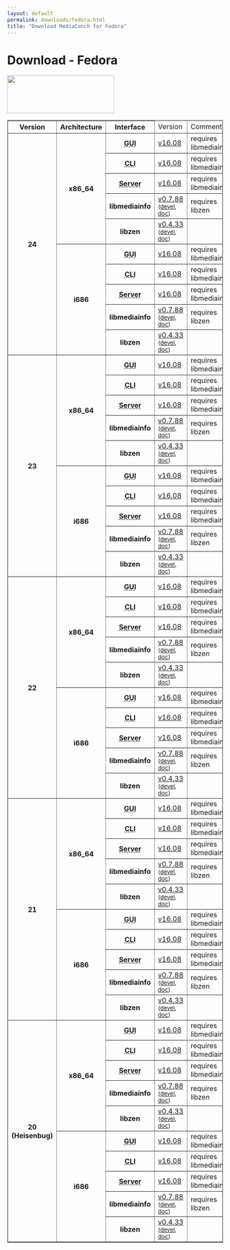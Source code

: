 ```yaml
---
layout: default
permalink: downloads/fedora.html
title: "Download MediaConch for Fedora"
---
```


# Download - Fedora

<img src="/MediaConch/images/Fedora.png" width="250" height="89"><br />

<table border="1">
<thead>
<tr class="table-header">
    <th>Version</th>
    <th>Architecture</th>
    <th>Interface</th>
    <td>Version</td>
    <td>Comment</td>
</tr>
</thead>
<tbody>

<tr>
    <th rowspan="10" id="24">24</th>
    <th rowspan="5" id="24.x86_64">x86_64</th>
    <th><abbr title="Graphical User Interface">GUI</abbr></th>
    <td><a href="//mediaarea.net/download/binary/mediaconch-gui/16.08/mediaconch-gui-16.08.x86_64.Fedora_24.rpm">v16.08</a></td>
    <td>requires libmediainfo</td>
</tr>
<tr>
    <th><abbr title="Command Line Interface">CLI</abbr></th>
    <td><a href="//mediaarea.net/download/binary/mediaconch/16.08/mediaconch-16.08.x86_64.Fedora_24.rpm">v16.08</a></td>
    <td>requires libmediainfo</td>
</tr>
<tr>
    <th><abbr title="Server">Server</abbr></th>
    <td><a href="//mediaarea.net/download/binary/mediaconch-server/16.08/mediaconch-server-16.08.x86_64.Fedora_24.rpm">v16.08</a></td>
    <td>requires libmediainfo</td>
</tr>
<tr>
    <th>libmediainfo</th>
    <td><a href="//mediaarea.net/download/binary/libmediainfo0/0.7.88/libmediainfo-0.7.88.x86_64.Fedora_24.rpm">v0.7.88</a> <small>(<a href="//mediaarea.net/download/binary/libmediainfo0/0.7.88/libmediainfo-devel-0.7.88.x86_64.Fedora_24.rpm">devel</a>, <a href="//mediaarea.net/download/binary/libmediainfo0/0.7.88/libmediainfo-doc-0.7.88.x86_64.Fedora_24.rpm">doc</a>)</small></td>
    <td>requires libzen</td>
</tr>
<tr>
    <th>libzen</th>
    <td><a href="//mediaarea.net/download/binary/libzen0/0.4.33/libzen-0.4.33.x86_64.Fedora_24.rpm">v0.4.33</a> <small>(<a href="//mediaarea.net/download/binary/libzen0/0.4.33/libzen-devel-0.4.33.x86_64.Fedora_24.rpm">devel</a>, <a href="//mediaarea.net/download/binary/libzen0/0.4.33/libzen-doc-0.4.33.x86_64.Fedora_24.rpm">doc</a>)</small></td>
    <td>&nbsp;</td>
</tr>
<tr>
    <th rowspan="5" id="24.i686">i686</th>
    <th><abbr title="Graphical User Interface">GUI</abbr></th>
    <td><a href="//mediaarea.net/download/binary/mediaconch-gui/16.08/mediaconch-gui-16.08.i686.Fedora_24.rpm">v16.08</a></td>
    <td>requires libmediainfo</td>
</tr>
<tr>
    <th><abbr title="Command Line Interface">CLI</abbr></th>
    <td><a href="//mediaarea.net/download/binary/mediaconch/16.08/mediaconch-16.08.i686.Fedora_24.rpm">v16.08</a></td>
    <td>requires libmediainfo</td>
</tr>
<tr>
    <th><abbr title="Server">Server</abbr></th>
    <td><a href="//mediaarea.net/download/binary/mediaconch-server/16.08/mediaconch-server-16.08.i686.Fedora_24.rpm">v16.08</a></td>
    <td>requires libmediainfo</td>
</tr>
<tr>
    <th>libmediainfo</th>
    <td><a href="//mediaarea.net/download/binary/libmediainfo0/0.7.88/libmediainfo-0.7.88.i686.Fedora_24.rpm">v0.7.88</a> <small>(<a href="//mediaarea.net/download/binary/libmediainfo0/0.7.88/libmediainfo-devel-0.7.88.i686.Fedora_24.rpm">devel</a>, <a href="//mediaarea.net/download/binary/libmediainfo0/0.7.88/libmediainfo-doc-0.7.88.i686.Fedora_24.rpm">doc</a>)</small></td>
    <td>requires libzen</td>
</tr>
<tr>
    <th>libzen</th>
    <td><a href="//mediaarea.net/download/binary/libzen0/0.4.33/libzen-0.4.33.i686.Fedora_24.rpm">v0.4.33</a> <small>(<a href="//mediaarea.net/download/binary/libzen0/0.4.33/libzen-devel-0.4.33.i686.Fedora_24.rpm">devel</a>, <a href="//mediaarea.net/download/binary/libzen0/0.4.33/libzen-doc-0.4.33.i686.Fedora_24.rpm">doc</a>)</small></td>
    <td>&nbsp;</td>
</tr>
<tr>
    <th rowspan="10" id="23">23</th>
    <th rowspan="5" id="23.x86_64">x86_64</th>
    <th><abbr title="Graphical User Interface">GUI</abbr></th>
    <td><a href="//mediaarea.net/download/binary/mediaconch-gui/16.08/mediaconch-gui-16.08.x86_64.Fedora_23.rpm">v16.08</a></td>
    <td>requires libmediainfo</td>
</tr>
<tr>
    <th><abbr title="Command Line Interface">CLI</abbr></th>
    <td><a href="//mediaarea.net/download/binary/mediaconch/16.08/mediaconch-16.08.x86_64.Fedora_23.rpm">v16.08</a></td>
    <td>requires libmediainfo</td>
</tr>
<tr>
    <th><abbr title="Server">Server</abbr></th>
    <td><a href="//mediaarea.net/download/binary/mediaconch-server/16.08/mediaconch-server-16.08.x86_64.Fedora_23.rpm">v16.08</a></td>
    <td>requires libmediainfo</td>
</tr>
<tr>
    <th>libmediainfo</th>
    <td><a href="//mediaarea.net/download/binary/libmediainfo0/0.7.88/libmediainfo-0.7.88.x86_64.Fedora_23.rpm">v0.7.88</a> <small>(<a href="//mediaarea.net/download/binary/libmediainfo0/0.7.88/libmediainfo-devel-0.7.88.x86_64.Fedora_23.rpm">devel</a>, <a href="//mediaarea.net/download/binary/libmediainfo0/0.7.88/libmediainfo-doc-0.7.88.x86_64.Fedora_23.rpm">doc</a>)</small></td>
    <td>requires libzen</td>
</tr>
<tr>
    <th>libzen</th>
    <td><a href="//mediaarea.net/download/binary/libzen0/0.4.33/libzen-0.4.33.x86_64.Fedora_23.rpm">v0.4.33</a> <small>(<a href="//mediaarea.net/download/binary/libzen0/0.4.33/libzen-devel-0.4.33.x86_64.Fedora_23.rpm">devel</a>, <a href="//mediaarea.net/download/binary/libzen0/0.4.33/libzen-doc-0.4.33.x86_64.Fedora_23.rpm">doc</a>)</small></td>
    <td>&nbsp;</td>
</tr>
<tr>
    <th rowspan="5" id="23.i686">i686</th>
    <th><abbr title="Graphical User Interface">GUI</abbr></th>
    <td><a href="//mediaarea.net/download/binary/mediaconch-gui/16.08/mediaconch-gui-16.08.i686.Fedora_23.rpm">v16.08</a></td>
    <td>requires libmediainfo</td>
</tr>
<tr>
    <th><abbr title="Command Line Interface">CLI</abbr></th>
    <td><a href="//mediaarea.net/download/binary/mediaconch/16.08/mediaconch-16.08.i686.Fedora_23.rpm">v16.08</a></td>
    <td>requires libmediainfo</td>
</tr>
<tr>
    <th><abbr title="Server">Server</abbr></th>
    <td><a href="//mediaarea.net/download/binary/mediaconch-server/16.08/mediaconch-server-16.08.i686.Fedora_23.rpm">v16.08</a></td>
    <td>requires libmediainfo</td>
</tr>
<tr>
    <th>libmediainfo</th>
    <td><a href="//mediaarea.net/download/binary/libmediainfo0/0.7.88/libmediainfo-0.7.88.i686.Fedora_23.rpm">v0.7.88</a> <small>(<a href="//mediaarea.net/download/binary/libmediainfo0/0.7.88/libmediainfo-devel-0.7.88.i686.Fedora_23.rpm">devel</a>, <a href="//mediaarea.net/download/binary/libmediainfo0/0.7.88/libmediainfo-doc-0.7.88.i686.Fedora_23.rpm">doc</a>)</small></td>
    <td>requires libzen</td>
</tr>
<tr>
    <th>libzen</th>
    <td><a href="//mediaarea.net/download/binary/libzen0/0.4.33/libzen-0.4.33.i686.Fedora_23.rpm">v0.4.33</a> <small>(<a href="//mediaarea.net/download/binary/libzen0/0.4.33/libzen-devel-0.4.33.i686.Fedora_23.rpm">devel</a>, <a href="//mediaarea.net/download/binary/libzen0/0.4.33/libzen-doc-0.4.33.i686.Fedora_23.rpm">doc</a>)</small></td>
    <td>&nbsp;</td>
</tr>
<tr>
    <th rowspan="10" id="22">22</th>
    <th rowspan="5" id="22.x86_64">x86_64</th>
    <th><abbr title="Graphical User Interface">GUI</abbr></th>
    <td><a href="//mediaarea.net/download/binary/mediaconch-gui/16.08/mediaconch-gui-16.08.x86_64.Fedora_22.rpm">v16.08</a></td>
    <td>requires libmediainfo</td>
</tr>
<tr>
    <th><abbr title="Command Line Interface">CLI</abbr></th>
    <td><a href="//mediaarea.net/download/binary/mediaconch/16.08/mediaconch-16.08.x86_64.Fedora_22.rpm">v16.08</a></td>
    <td>requires libmediainfo</td>
</tr>
<tr>
    <th><abbr title="Server">Server</abbr></th>
    <td><a href="//mediaarea.net/download/binary/mediaconch-server/16.08/mediaconch-server-16.08.x86_64.Fedora_22.rpm">v16.08</a></td>
    <td>requires libmediainfo</td>
</tr>
<tr>
    <th>libmediainfo</th>
    <td><a href="//mediaarea.net/download/binary/libmediainfo0/0.7.88/libmediainfo-0.7.88.x86_64.Fedora_22.rpm">v0.7.88</a> <small>(<a href="//mediaarea.net/download/binary/libmediainfo0/0.7.88/libmediainfo-devel-0.7.88.x86_64.Fedora_22.rpm">devel</a>, <a href="//mediaarea.net/download/binary/libmediainfo0/0.7.88/libmediainfo-doc-0.7.88.x86_64.Fedora_22.rpm">doc</a>)</small></td>
    <td>requires libzen</td>
</tr>
<tr>
    <th>libzen</th>
    <td><a href="//mediaarea.net/download/binary/libzen0/0.4.33/libzen-0.4.33.x86_64.Fedora_22.rpm">v0.4.33</a> <small>(<a href="//mediaarea.net/download/binary/libzen0/0.4.33/libzen-devel-0.4.33.x86_64.Fedora_22.rpm">devel</a>, <a href="//mediaarea.net/download/binary/libzen0/0.4.33/libzen-doc-0.4.33.x86_64.Fedora_22.rpm">doc</a>)</small></td>
    <td>&nbsp;</td>
</tr>
<tr>
    <th rowspan="5" id="22.i686">i686</th>
    <th><abbr title="Graphical User Interface">GUI</abbr></th>
    <td><a href="//mediaarea.net/download/binary/mediaconch-gui/16.08/mediaconch-gui-16.08.i686.Fedora_22.rpm">v16.08</a></td>
    <td>requires libmediainfo</td>
</tr>
<tr>
    <th><abbr title="Command Line Interface">CLI</abbr></th>
    <td><a href="//mediaarea.net/download/binary/mediaconch/16.08/mediaconch-16.08.i686.Fedora_22.rpm">v16.08</a></td>
    <td>requires libmediainfo</td>
</tr>
<tr>
    <th><abbr title="Server">Server</abbr></th>
    <td><a href="//mediaarea.net/download/binary/mediaconch-server/16.08/mediaconch-server-16.08.i686.Fedora_22.rpm">v16.08</a></td>
    <td>requires libmediainfo</td>
</tr>
<tr>
    <th>libmediainfo</th>
    <td><a href="//mediaarea.net/download/binary/libmediainfo0/0.7.88/libmediainfo-0.7.88.i686.Fedora_22.rpm">v0.7.88</a> <small>(<a href="//mediaarea.net/download/binary/libmediainfo0/0.7.88/libmediainfo-devel-0.7.88.i686.Fedora_22.rpm">devel</a>, <a href="//mediaarea.net/download/binary/libmediainfo0/0.7.88/libmediainfo-doc-0.7.88.i686.Fedora_22.rpm">doc</a>)</small></td>
    <td>requires libzen</td>
</tr>
<tr>
    <th>libzen</th>
    <td><a href="//mediaarea.net/download/binary/libzen0/0.4.33/libzen-0.4.33.i686.Fedora_22.rpm">v0.4.33</a> <small>(<a href="//mediaarea.net/download/binary/libzen0/0.4.33/libzen-devel-0.4.33.i686.Fedora_22.rpm">devel</a>, <a href="//mediaarea.net/download/binary/libzen0/0.4.33/libzen-doc-0.4.33.i686.Fedora_22.rpm">doc</a>)</small></td>
    <td>&nbsp;</td>
</tr>
<tr>
    <th rowspan="10" id="21">21</th>
    <th rowspan="5" id="21.x86_64">x86_64</th>
    <th><abbr title="Graphical User Interface">GUI</abbr></th>
    <td><a href="//mediaarea.net/download/binary/mediaconch-gui/16.08/mediaconch-gui-16.08.x86_64.Fedora_21.rpm">v16.08</a></td>
    <td>requires libmediainfo</td>
</tr>
<tr>
    <th><abbr title="Command Line Interface">CLI</abbr></th>
    <td><a href="//mediaarea.net/download/binary/mediaconch/16.08/mediaconch-16.08.x86_64.Fedora_21.rpm">v16.08</a></td>
    <td>requires libmediainfo</td>
</tr>
<tr>
    <th><abbr title="Server">Server</abbr></th>
    <td><a href="//mediaarea.net/download/binary/mediaconch-server/16.08/mediaconch-server-16.08.x86_64.Fedora_21.rpm">v16.08</a></td>
    <td>requires libmediainfo</td>
</tr>
<tr>
    <th>libmediainfo</th>
    <td><a href="//mediaarea.net/download/binary/libmediainfo0/0.7.88/libmediainfo-0.7.88.x86_64.Fedora_21.rpm">v0.7.88</a> <small>(<a href="//mediaarea.net/download/binary/libmediainfo0/0.7.88/libmediainfo-devel-0.7.88.x86_64.Fedora_21.rpm">devel</a>, <a href="//mediaarea.net/download/binary/libmediainfo0/0.7.88/libmediainfo-doc-0.7.88.x86_64.Fedora_21.rpm">doc</a>)</small></td>
    <td>requires libzen</td>
</tr>
<tr>
    <th>libzen</th>
    <td><a href="//mediaarea.net/download/binary/libzen0/0.4.33/libzen-0.4.33.x86_64.Fedora_21.rpm">v0.4.33</a> <small>(<a href="//mediaarea.net/download/binary/libzen0/0.4.33/libzen-devel-0.4.33.x86_64.Fedora_21.rpm">devel</a>, <a href="//mediaarea.net/download/binary/libzen0/0.4.33/libzen-doc-0.4.33.x86_64.Fedora_21.rpm">doc</a>)</small></td>
    <td>&nbsp;</td>
</tr>
<tr>
    <th rowspan="5" id="21.i686">i686</th>
    <th><abbr title="Graphical User Interface">GUI</abbr></th>
    <td><a href="//mediaarea.net/download/binary/mediaconch-gui/16.08/mediaconch-gui-16.08.i686.Fedora_21.rpm">v16.08</a></td>
    <td>requires libmediainfo</td>
</tr>
<tr>
    <th><abbr title="Command Line Interface">CLI</abbr></th>
    <td><a href="//mediaarea.net/download/binary/mediaconch/16.08/mediaconch-16.08.i686.Fedora_21.rpm">v16.08</a></td>
    <td>requires libmediainfo</td>
</tr>
<tr>
    <th><abbr title="Server">Server</abbr></th>
    <td><a href="//mediaarea.net/download/binary/mediaconch-server/16.08/mediaconch-server-16.08.i686.Fedora_21.rpm">v16.08</a></td>
    <td>requires libmediainfo</td>
</tr>
<tr>
    <th>libmediainfo</th>
    <td><a href="//mediaarea.net/download/binary/libmediainfo0/0.7.88/libmediainfo-0.7.88.i686.Fedora_21.rpm">v0.7.88</a> <small>(<a href="//mediaarea.net/download/binary/libmediainfo0/0.7.88/libmediainfo-devel-0.7.88.i686.Fedora_21.rpm">devel</a>, <a href="//mediaarea.net/download/binary/libmediainfo0/0.7.88/libmediainfo-doc-0.7.88.i686.Fedora_21.rpm">doc</a>)</small></td>
    <td>requires libzen</td>
</tr>
<tr>
    <th>libzen</th>
    <td><a href="//mediaarea.net/download/binary/libzen0/0.4.33/libzen-0.4.33.i686.Fedora_21.rpm">v0.4.33</a> <small>(<a href="//mediaarea.net/download/binary/libzen0/0.4.33/libzen-devel-0.4.33.i686.Fedora_21.rpm">devel</a>, <a href="//mediaarea.net/download/binary/libzen0/0.4.33/libzen-doc-0.4.33.i686.Fedora_21.rpm">doc</a>)</small></td>
    <td>&nbsp;</td>
</tr>
<tr>
    <th rowspan="10" id="20">20 (Heisenbug)</th>
    <th rowspan="5" id="20.x86_64">x86_64</th>
    <th><abbr title="Graphical User Interface">GUI</abbr></th>
    <td><a href="//mediaarea.net/download/binary/mediaconch-gui/16.08/mediaconch-gui-16.08.x86_64.Fedora_20.rpm">v16.08</a></td>
    <td>requires libmediainfo</td>
</tr>
<tr>
    <th><abbr title="Command Line Interface">CLI</abbr></th>
    <td><a href="//mediaarea.net/download/binary/mediaconch/16.08/mediaconch-16.08.x86_64.Fedora_20.rpm">v16.08</a></td>
    <td>requires libmediainfo</td>
</tr>
<tr>
    <th><abbr title="Server">Server</abbr></th>
    <td><a href="//mediaarea.net/download/binary/mediaconch-server/16.08/mediaconch-server-16.08.x86_64.Fedora_20.rpm">v16.08</a></td>
    <td>requires libmediainfo</td>
</tr>
<tr>
    <th>libmediainfo</th>
    <td><a href="//mediaarea.net/download/binary/libmediainfo0/0.7.88/libmediainfo-0.7.88.x86_64.Fedora_20.rpm">v0.7.88</a> <small>(<a href="//mediaarea.net/download/binary/libmediainfo0/0.7.88/libmediainfo-devel-0.7.88.x86_64.Fedora_20.rpm">devel</a>, <a href="//mediaarea.net/download/binary/libmediainfo0/0.7.88/libmediainfo-doc-0.7.88.x86_64.Fedora_20.rpm">doc</a>)</small></td>
    <td>requires libzen</td>
</tr>
<tr>
    <th>libzen</th>
    <td><a href="//mediaarea.net/download/binary/libzen0/0.4.33/libzen-0.4.33.x86_64.Fedora_20.rpm">v0.4.33</a> <small>(<a href="//mediaarea.net/download/binary/libzen0/0.4.33/libzen-devel-0.4.33.x86_64.Fedora_20.rpm">devel</a>, <a href="//mediaarea.net/download/binary/libzen0/0.4.33/libzen-doc-0.4.33.x86_64.Fedora_20.rpm">doc</a>)</small></td>
    <td>&nbsp;</td>
</tr>
<tr>
    <th rowspan="5" id="20.i686">i686</th>
    <th><abbr title="Graphical User Interface">GUI</abbr></th>
    <td><a href="//mediaarea.net/download/binary/mediaconch-gui/16.08/mediaconch-gui-16.08.i686.Fedora_20.rpm">v16.08</a></td>
    <td>requires libmediainfo</td>
</tr>
<tr>
    <th><abbr title="Command Line Interface">CLI</abbr></th>
    <td><a href="//mediaarea.net/download/binary/mediaconch/16.08/mediaconch-16.08.i686.Fedora_20.rpm">v16.08</a></td>
    <td>requires libmediainfo</td>
</tr>
<tr>
    <th><abbr title="Server">Server</abbr></th>
    <td><a href="//mediaarea.net/download/binary/mediaconch-server/16.08/mediaconch-server-16.08.i686.Fedora_20.rpm">v16.08</a></td>
    <td>requires libmediainfo</td>
</tr>
<tr>
    <th>libmediainfo</th>
    <td><a href="//mediaarea.net/download/binary/libmediainfo0/0.7.88/libmediainfo-0.7.88.i686.Fedora_20.rpm">v0.7.88</a> <small>(<a href="//mediaarea.net/download/binary/libmediainfo0/0.7.88/libmediainfo-devel-0.7.88.i686.Fedora_20.rpm">devel</a>, <a href="//mediaarea.net/download/binary/libmediainfo0/0.7.88/libmediainfo-doc-0.7.88.i686.Fedora_20.rpm">doc</a>)</small></td>
    <td>requires libzen</td>
</tr>
<tr>
    <th>libzen</th>
    <td><a href="//mediaarea.net/download/binary/libzen0/0.4.33/libzen-0.4.33.i686.Fedora_20.rpm">v0.4.33</a> <small>(<a href="//mediaarea.net/download/binary/libzen0/0.4.33/libzen-devel-0.4.33.i686.Fedora_20.rpm">devel</a>, <a href="//mediaarea.net/download/binary/libzen0/0.4.33/libzen-doc-0.4.33.i686.Fedora_20.rpm">doc</a>)</small></td>
    <td>&nbsp;</td>
</tr>
</tbody>
</table>
